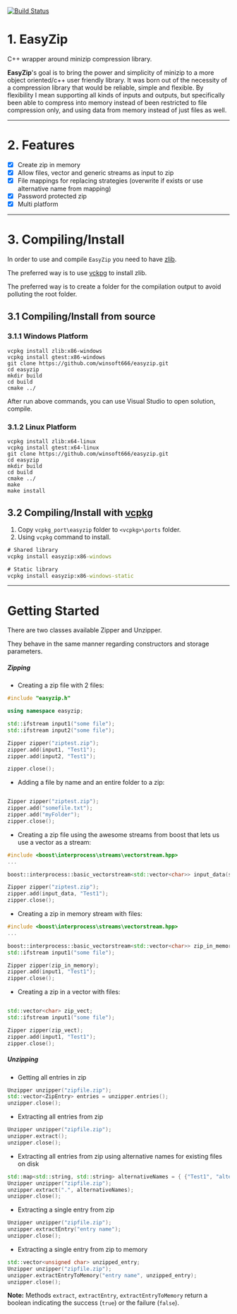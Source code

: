 [![Build Status](https://travis-ci.com/winsoft666/easyzip.svg?branch=master)](https://travis-ci.com/winsoft666/easyzip)

# 1. EasyZip
C++ wrapper around minizip compression library.

**EasyZip**'s goal is to bring the power and simplicity of minizip to a more object oriented/c++ user friendly library.
It was born out of the necessity of a compression library that would be reliable, simple and flexible. 
By flexibility I mean supporting all kinds of inputs and outputs, but specifically been able to compress into memory instead of been restricted to file compression only, and using data from memory instead of just files as well.

---

# 2. Features
- [x] Create zip in memory
- [x] Allow files, vector and generic streams as input to zip
- [x] File mappings for replacing strategies (overwrite if exists or use alternative name from mapping)
- [x] Password protected zip
- [x] Multi platform

---

# 3. Compiling/Install

In order to use and compile `EasyZip` you need to have [zlib](http://www.zlib.net).

The preferred way is to use [vckpg](https://github.com/microsoft/vcpkg) to install zlib.

The preferred way is to create a folder for the compilation output to avoid polluting the root folder.

## 3.1 Compiling/Install from source
### 3.1.1 Windows Platform

```shell
vcpkg install zlib:x86-windows
vcpkg install gtest:x86-windows
git clone https://github.com/winsoft666/easyzip.git
cd easyzip
mkdir build
cd build
cmake ../
```

After run above commands, you can use Visual Studio to open solution, compile.

### 3.1.2 Linux Platform

```shell
vcpkg install zlib:x64-linux
vcpkg install gtest:x64-linux
git clone https://github.com/winsoft666/easyzip.git
cd easyzip
mkdir build
cd build
cmake ../
make
make install
```

## 3.2 Compiling/Install with [vcpkg](https://github.com/microsoft/vcpkg)
1. Copy `vcpkg_port\easyzip` folder to `<vcpkg>\ports` folder.
2. Using `vcpkg` command to install.
```bat
# Shared library
vcpkg install easyzip:x86-windows

# Static library
vcpkg install easyzip:x86-windows-static
```


---

# Getting Started

There are two classes available Zipper and Unzipper. 

They behave in the same manner regarding constructors and storage parameters. 

##### Zipping

- Creating a zip file with 2 files:
```c++
#include "easyzip.h"

using namespace easyzip;

std::ifstream input1("some file");
std::ifstream input2("some file");

Zipper zipper("ziptest.zip");
zipper.add(input1, "Test1");
zipper.add(input2, "Test1");

zipper.close();
```

- Adding a file by name and an entire folder to a zip:
```c++

Zipper zipper("ziptest.zip");
zipper.add("somefile.txt");
zipper.add("myFolder");
zipper.close();
```
- Creating a zip file using the awesome streams from boost that lets us use a vector as a stream:

```c++
#include <boost\interprocess\streams\vectorstream.hpp>
...

boost::interprocess::basic_vectorstream<std::vector<char>> input_data(some_vector);

Zipper zipper("ziptest.zip");
zipper.add(input_data, "Test1");
zipper.close();
```

- Creating a zip in memory stream with files:
```c++
#include <boost\interprocess\streams\vectorstream.hpp>
...

boost::interprocess::basic_vectorstream<std::vector<char>> zip_in_memory;
std::ifstream input1("some file");

Zipper zipper(zip_in_memory);
zipper.add(input1, "Test1");
zipper.close();
```

- Creating a zip in a vector with files:
```c++

std::vector<char> zip_vect;
std::ifstream input1("some file");

Zipper zipper(zip_vect);
zipper.add(input1, "Test1");
zipper.close();
```

##### Unzipping
- Getting all entries in zip
```c++
Unzipper unzipper("zipfile.zip");
std::vector<ZipEntry> entries = unzipper.entries();
unzipper.close();
```

- Extracting all entries from zip
```c++
Unzipper unzipper("zipfile.zip");
unzipper.extract();
unzipper.close();
```

- Extracting all entries from zip using alternative names for existing files on disk
```c++
std::map<std::string, std::string> alternativeNames = { {"Test1", "alternative_name_test1"} };
Unzipper unzipper("zipfile.zip");
unzipper.extract(".", alternativeNames);
unzipper.close();
```

- Extracting a single entry from zip
```c++
Unzipper unzipper("zipfile.zip");
unzipper.extractEntry("entry name");
unzipper.close();
```

- Extracting a single entry from zip to memory
```c++
std::vector<unsigned char> unzipped_entry;
Unzipper unzipper("zipfile.zip");
unzipper.extractEntryToMemory("entry name", unzipped_entry);
unzipper.close();
```

**Note:** Methods `extract`, `extractEntry`, `extractEntryToMemory` return a boolean indicating the success (`true`) or the failure (`false`).